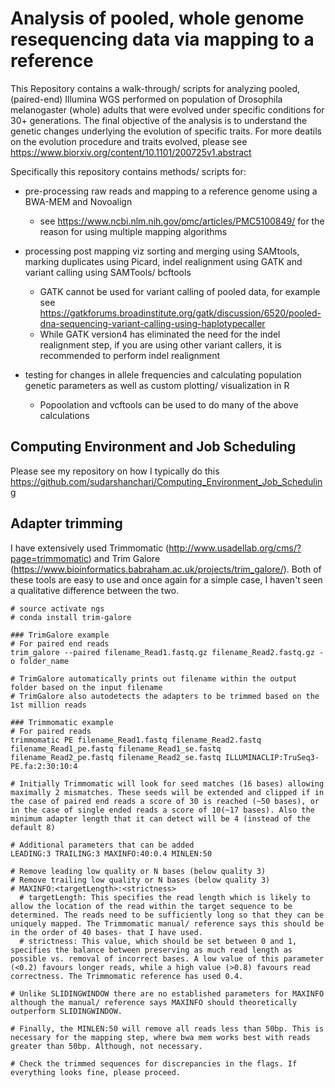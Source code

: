 Analysis of pooled, whole genome resequencing data via mapping to a reference
=============================================================================

This Repository contains a walk-through/ scripts for analyzing pooled, (paired-end) Illumina WGS performed on population of Drosophila melanogaster (whole) adults that were evolved under specific conditions for 30+ generations. The final objective of the analysis is to understand the genetic changes underlying the evolution of specific traits. For more deatils on the evolution procedure and traits evolved, please see https://www.biorxiv.org/content/10.1101/200725v1.abstract 

Specifically this repository contains methods/ scripts for:
- pre-processing raw reads and mapping to a reference genome using a BWA-MEM and Novoalign
  - see https://www.ncbi.nlm.nih.gov/pmc/articles/PMC5100849/ for the reason for using multiple mapping algorithms
  

- processing post mapping viz sorting and merging using SAMtools, marking duplicates using Picard, indel realignment using GATK and variant calling using SAMTools/ bcftools 
  - GATK cannot be used for variant calling of pooled data, for example see https://gatkforums.broadinstitute.org/gatk/discussion/6520/pooled-dna-sequencing-variant-calling-using-haplotypecaller
  - While GATK version4 has eliminated the need for the indel realignment step, if you are using other variant callers, it is recommended to perform indel realignment
  

- testing for changes in allele frequencies and calculating population genetic parameters as well as custom plotting/ visualization in R
  - Popoolation and vcftools can be used to do many of the above calculations 

## Computing Environment and Job Scheduling
Please see my repository on how I typically do this https://github.com/sudarshanchari/Computing_Environment_Job_Scheduling
  
## Adapter trimming
I have extensively used Trimmomatic (http://www.usadellab.org/cms/?page=trimmomatic) and Trim Galore (https://www.bioinformatics.babraham.ac.uk/projects/trim_galore/). Both of these tools are easy to use and once again for a simple case, I haven't seen a qualitative difference between the two. 
```
# source activate ngs
# conda install trim-galore

### TrimGalore example
# For paired end reads
trim_galore --paired filename_Read1.fastq.gz filename_Read2.fastq.gz -o folder_name

# TrimGalore automatically prints out filename within the output folder based on the input filename
# TrimGalore also autodetects the adapters to be trimmed based on the 1st million reads

### Trimmomatic example
# For paired reads
trimmomatic PE filename_Read1.fastq filename_Read2.fastq filename_Read1_pe.fastq filename_Read1_se.fastq filename_Read2_pe.fastq filename_Read2_se.fastq ILLUMINACLIP:TruSeq3-PE.fa:2:30:10:4 

# Initially Trimmomatic will look for seed matches (16 bases) allowing maximally 2 mismatches. These seeds will be extended and clipped if in the case of paired end reads a score of 30 is reached (~50 bases), or in the case of single ended reads a score of 10(~17 bases). Also the minimum adapter length that it can detect will be 4 (instead of the default 8)

# Additional parameters that can be added 
LEADING:3 TRAILING:3 MAXINFO:40:0.4 MINLEN:50 

# Remove leading low quality or N bases (below quality 3)
# Remove trailing low quality or N bases (below quality 3)
# MAXINFO:<targetLength>:<strictness> 
  # targetLength: This specifies the read length which is likely to allow the location of the read within the target sequence to be determined. The reads need to be sufficiently long so that they can be uniquely mapped. The Trimmomatic manual/ reference says this should be in the order of 40 bases- that I have used. 
  # strictness: This value, which should be set between 0 and 1, specifies the balance between preserving as much read length as possible vs. removal of incorrect bases. A low value of this parameter (<0.2) favours longer reads, while a high value (>0.8) favours read correctness. The Trimmomatic reference has used 0.4.

# Unlike SLIDINGWINDOW there are no established parameters for MAXINFO although the manual/ reference says MAXINFO should theoretically outperform SLIDINGWINDOW.

# Finally, the MINLEN:50 will remove all reads less than 50bp. This is necessary for the mapping step, where bwa mem works best with reads greater than 50bp. Although, not necessary.

# Check the trimmed sequences for discrepancies in the flags. If everything looks fine, please proceed.

```

